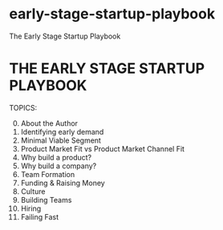 # early-stage-startup-playbook
The Early Stage Startup Playbook

# THE EARLY STAGE STARTUP PLAYBOOK

TOPICS:

0) About the Author
1) Identifying early demand
2) Minimal Viable Segment
3) Product Market Fit vs Product Market Channel Fit
4) Why build a product?
5) Why build a company?
6) Team Formation 
7) Funding & Raising Money
8) Culture
9) Building Teams
10) Hiring
11) Failing Fast


